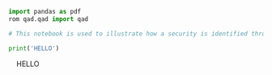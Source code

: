 
```python
import pandas as pdf
rom qad.qad import qad
```


```python
# This notebook is used to illustrate how a security is identified throughout qad.
```


```python
print('HELLO')
```
    HELLO
